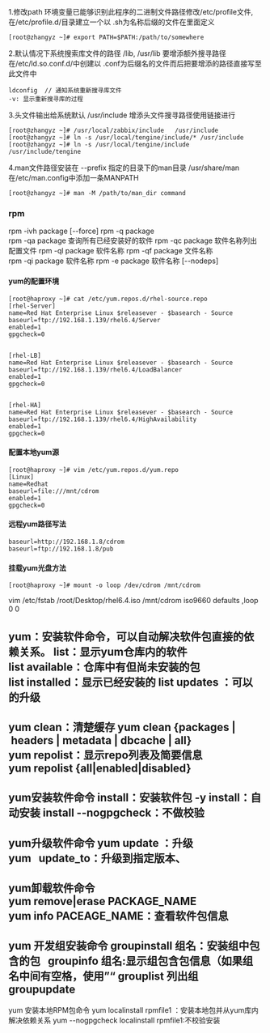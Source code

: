 1.修改path 环境变量已能够识别此程序的二进制文件路径修改/etc/profile文件, 在/etc/profile.d/目录建立一个以 .sh为名称后缀的文件在里面定义 

```shell
[root@zhangyz ~]# export PATH=$PATH:/path/to/somewhere
```

2.默认情况下系统搜索库文件的路径 /lib, /usr/lib 要增添额外搜寻路径在/etc/ld.so.conf.d/中创建以 .conf为后缀名的文件而后把要增添的路径直接写至此文件中
```shell
ldconfig  // 通知系统重新搜寻库文件
-v: 显示重新搜寻库的过程
```

3.头文件输出给系统默认 /usr/include 增添头文件搜寻路径使用链接进行
```shell
[root@zhangyz ~]# /usr/local/zabbix/include   /usr/include
[root@zhangyz ~]# ln -s /usr/local/tengine/include/* /usr/include  
[root@zhangyz ~]# ln -s /usr/local/tengine/include /usr/include/tengine    
```

4.man文件路径安装在 --prefix 指定的目录下的man目录 /usr/share/man 在/etc/man.config中添加一条MANPATH
```shell
[root@zhangyz ~]# man -M /path/to/man_dir command
```




### rpm

rpm -ivh package [--force]
rpm -q package	
rpm -qa package	查询所有已经安装好的软件 
rpm -qc	package	软件名称列出配置文件
rpm -ql	package	软件名称
rpm -qf	package	文件名称      
rpm -qi	package	软件名称
rpm -e package 软件名称 [--nodeps]


#### yum的配置环境
```shell
[root@haproxy ~]# cat /etc/yum.repos.d/rhel-source.repo 
[rhel-Server]
name=Red Hat Enterprise Linux $releasever - $basearch - Source
baseurl=ftp://192.168.1.139/rhel6.4/Server
enabled=1
gpgcheck=0


[rhel-LB]
name=Red Hat Enterprise Linux $releasever - $basearch - Source
baseurl=ftp://192.168.1.139/rhel6.4/LoadBalancer
enabled=1
gpgcheck=0


[rhel-HA]
name=Red Hat Enterprise Linux $releasever - $basearch - Source
baseurl=ftp://192.168.1.139/rhel6.4/HighAvailability
enabled=1
gpgcheck=0
```

#### 配置本地yum源
```shell
[root@haproxy ~]# vim /etc/yum.repos.d/yum.repo
[Linux]
name=Redhat
baseurl=file:///mnt/cdrom
enabled=1
gpgcheck=0
```

#### 远程yum路径写法
```shell
baseurl=http://192.168.1.8/cdrom
baseurl=ftp://192.168.1.8/pub
```

#### 挂载yum光盘方法
```shell
[root@haproxy ~]# mount -o loop /dev/cdrom /mnt/cdrom 
```

vim /etc/fstab
/root/Desktop/rhel6.4.iso           /mnt/cdrom              iso9660 defaults    ,loop   0 0 



yum：安装软件命令，可以自动解决软件包直接的依赖关系。
list：显示yum仓库内的软件
list available：仓库中有但尚未安装的包
list installed：显示已经安装的
list updates ：可以的升级
------------------------------------------------------------------------------------------
yum clean：清楚缓存
yum clean {packages | headers | metadata | dbcache | all}
yum repolist：显示repo列表及简要信息
yum repolist {all|enabled|disabled}
---------------------------------------------------------------
yum安装软件命令
install：安装软件包
-y install：自动安装
install --nogpgcheck：不做校验
------------------------------------------------------------------------------------------
yum升级软件命令
yum update ：升级
yum   update_to：升级到指定版本、
-----------------------------------------------------------------------------------------
yum卸载软件命令
yum remove|erase PACKAGE_NAME
yum info PACEAGE_NAME：查看软件包信息
------------------------------------------------------------------------------------------
yum 开发组安装命令
groupinstall 组名：安装组中包含的包  
groupinfo 组名:显示组包含包信息（如果组名中间有空格，使用”“
grouplist 列出组    
groupupdate
-------------------------------------------------------------------------------------------
yum 安装本地RPM包命令
yum localinstall rpmfile1 ：安装本地包并从yum库内解决依赖关系
yum --nogpgcheck localinstall rpmfile1:不校验安装
